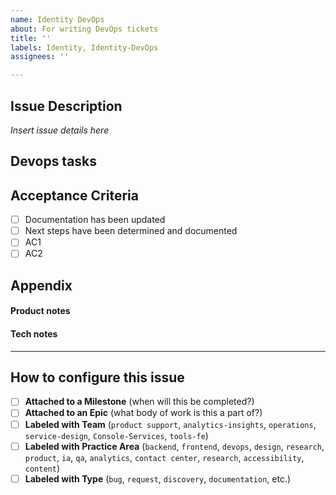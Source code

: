 ```yaml
---
name: Identity DevOps
about: For writing DevOps tickets
title: ''
labels: Identity, Identity-DevOps
assignees: ''

---
```


## Issue Description
_Insert issue details here_

## Devops tasks


## Acceptance Criteria
- [ ] Documentation has been updated
- [ ] Next steps have been determined and documented
- [ ] AC1
- [ ] AC2

## Appendix

#### Product notes


#### Tech notes

---
## How to configure this issue
- [ ] **Attached to a Milestone** (when will this be completed?)
- [ ] **Attached to an Epic** (what body of work is this a part of?)
- [ ] **Labeled with Team** (`product support`, `analytics-insights`, `operations`, `service-design`, `Console-Services`, `tools-fe`)
- [ ] **Labeled with Practice Area** (`backend`, `frontend`, `devops`, `design`, `research`, `product`, `ia`, `qa`, `analytics`, `contact center`, `research`, `accessibility`, `content`)
- [ ] **Labeled with Type** (`bug`, `request`, `discovery`, `documentation`, etc.)
